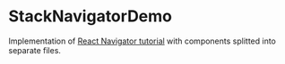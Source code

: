 # StackNavigatorDemo

Implementation of [React Navigator tutorial](https://reactnavigation.org/docs/en/getting-started.html) with components splitted into separate files.
